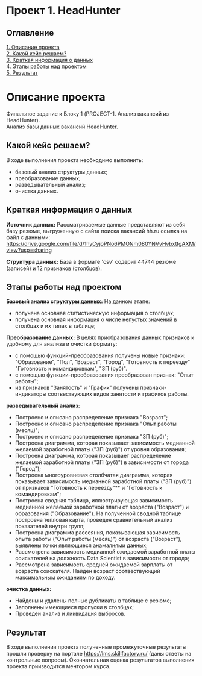 # Проект 1. HeadHunter 

## Оглавление
[1. Описание проекта](https://github.com/anton031179/sf_data_science/tree/main/IDE/project_P8/README.md#Описание-проскта)  
[2. Какой кейс решаем?](https://github.com/anton031179/sf_data_science/tree/main/IDE/project_P8/README.md#Какой-кейс-решаем)  
[3. Краткая информация о данных](https://github.com/anton031179/sf_data_science/tree/main/IDE/project_P8/README.md#Краткая-ииформация-о-данных)  
[4. Этапы работы над проектом](https://github.com/anton031179/sf_data_science/tree/main/IDE/project_P8/README.md#Этапы-работы-над-проектом)  
[5. Результат](https://github.com/anton031179/sf_data_science/tree/main/IDE/project_P8/README.md#Peзультат)   

# Описание проекта 
Финальное задание к Блоку 1 (PROJECT-1. Анализ вакансий из HeadHunter).  
Анализ базы данных вакансий HeadHunter.  
				
## Какой кейс решаем?
В ходе выполнения проекта необходимо выполнить:
- базовый анализ структуры данных;
- преобразование данных;
- разведывательный анализ;
- очистка данных.

## Краткая информация о данных
**Источник данных:** 
Рассматриваемые данные представляют из себя базу резюме, выгруженную с сайта поиска вакансий hh.ru
ссылка на файл с данными: https://drive.google.com/file/d/1hyCyjoPNo6PMONm080YNVvHvbxtfgAXM/view?usp=sharing

**Структура данных:** 
База в формате 'csv' содерит 44744 резюме (записей) и 12 признаков (столбцов).
  
## Этапы работы над проектом
**Базовый анализ структуры данных:**
На данном этапе:
- получена основная статистическую информация о столбцах;
- получена основная информация о числе непустых значений в столбцах и их типах в таблице;

**Преобразование данных:**
В целях приобразования данных признаков к удобному для анализа и очистки формату:
- с помощью функций-преобразования получены новые признаки: "Образование", "Пол", "Возраст", "Город", "Готовность к переезду" "Готовность к командировкам", "ЗП (руб)".
- с помощью функции-преобразования преобразован признак: "Опыт работы"; 
- из признаков "Занятость" и "График" получены признаки-индикаторы соотвествующих видов занятости и графиков работы.

**разведывательный анализ:**
- Построено и описано распределение признака "Возраст";
- Построено и описано распределение признака "Опыт работы (месяц)";
- Построено и описано распределение признака "ЗП (руб)";
- Построена диаграмма, которая показывает зависимость медианной желаемой заработной платы ("ЗП (руб)") от уровня образования;
- Построена диаграмма, которая показывает распределение желаемой заработной платы ("ЗП (руб)") в зависимости от города ("Город");
- Построена многоуровневая столбчатая диаграмма, которая показывает зависимость медианной заработной платы ("ЗП (руб)") от признаков "Готовность к переезду"** и "Готовность к командировкам";
- Построена сводная таблица, иллюстрирующая зависимость медианной желаемой заработной платы от возраста ("Возраст") и образования ("Образование"). На полученной сводной таблице построена тепловая карта, проведен сравнительный анализ показателей внутри групп;
- Построена диаграмма рассеяния, показывающая зависимость опыта работы ("Опыт работы (месяц)") от возраста ("Возраст"), выявлены точки являющиеся анамалиями данных;
- Рассмотрена зависимость медианной ожидаемой заработной платы соискателей на должность Data Scientist в зависимости от города;
- Рассмотрена зависимость средней ожидаемой зарплаты от возраста соискателя. Найден возраст соотвествующий максимальным ожиданиям по доходу.

**очистка данных:**
- Найдены и удалены полные дубликаты в таблице с резюме;
- Заполнены имеющиеся пропуски в столбцах;
- Проведен анализ и ликвидация выбросов.

## Результат  
В ходе выполнения проекта полученные промежуточные результаты прошли проверку на портале https://lms.skillfactory.ru/ 
(даны ответы на контрольные вопросы).
Окончательная оценка результатов выполнения проекта приизводится ментором курса.

